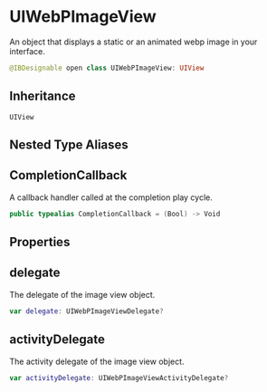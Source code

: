 # UIWebPImageView

An object that displays a static or an animated webp image in your interface.

``` swift
@IBDesignable open class UIWebPImageView: UIView
```

## Inheritance

`UIView`

## Nested Type Aliases

## CompletionCallback

A callback handler called at the completion play cycle.

``` swift
public typealias CompletionCallback = (Bool) -> Void
```

## Properties

## delegate

The delegate of the image view object.

``` swift
var delegate: UIWebPImageViewDelegate?
```

## activityDelegate

The activity delegate of the image view object.

``` swift
var activityDelegate: UIWebPImageViewActivityDelegate?
```
